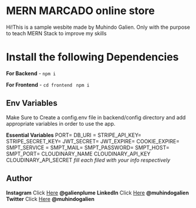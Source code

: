 # MERN MARCADO online store

Hi!This is a sample wesbite made by Muhindo Galien. Only with the purpose to teach MERN Stack to improve my skills

# Install the following  Dependencies

**For Backend** - `npm i`

**For Frontend** - `cd frontend` ` npm i`

## Env Variables

Make Sure to Create a config.env file in backend/config directory and add appropriate variables in order to use the app.

**Essential Variables**
PORT=
DB_URI =
STRIPE_API_KEY=
STRIPE_SECRET_KEY=
JWT_SECRET=
JWT_EXPIRE=
COOKIE_EXPIRE=
SMPT_SERVICE =
SMPT_MAIL=
SMPT_PASSWORD=
SMPT_HOST=
SMPT_PORT=
CLOUDINARY_NAME
CLOUDINARY_API_KEY
CLOUDINARY_API_SECRET
_fill each filed with your info respectively_

## Author

**Instagram** Click [Here](https://www.instagram.com/galienplume) **@galienplume**
**LinkedIn** Click [Here](https://in.linkedin.com/in/meabhisingh) **@muhindogalien**
**Twitter** Click [Here](https://twitter.com/galienmuhindo) **@muhindogalien**
